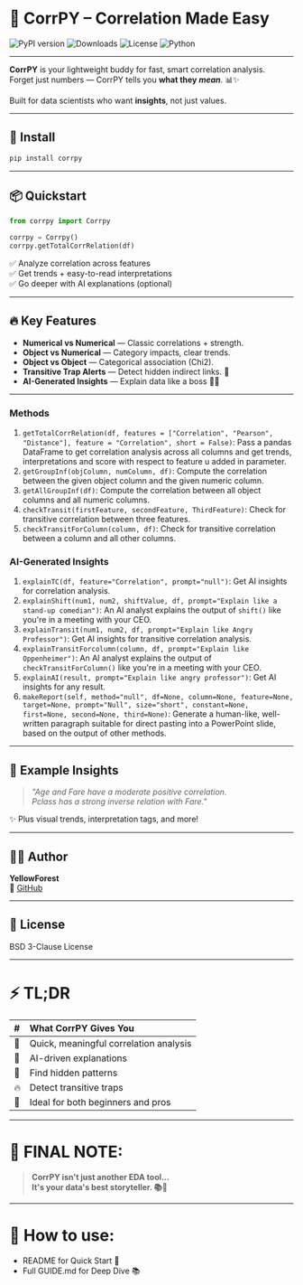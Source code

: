 # 🧠 CorrPY – Correlation Made Easy

![PyPI version](https://img.shields.io/pypi/v/corrpy)
![Downloads](https://img.shields.io/pypi/dm/corrpy)
![License](https://img.shields.io/pypi/l/corrpy)
![Python](https://img.shields.io/pypi/pyversions/corrpy)

---

**CorrPY** is your lightweight buddy for fast, smart correlation analysis.  
Forget just numbers — CorrPY tells you **what they *mean***. 📊✨

Built for data scientists who want **insights**, not just values.

---

## 🚀 Install

```bash
pip install corrpy
```

---

## 📦 Quickstart

```python
from corrpy import Corrpy

corrpy = Corrpy()
corrpy.getTotalCorrRelation(df)
```

✅ Analyze correlation across features  
✅ Get trends + easy-to-read interpretations  
✅ Go deeper with AI explanations (optional)

---

## 🔥 Key Features

- **Numerical vs Numerical** — Classic correlations + strength.
- **Object vs Numerical** — Category impacts, clear trends.
- **Object vs Object** — Categorical association (Chi2).
- **Transitive Trap Alerts** — Detect hidden indirect links. 🚨
- **AI-Generated Insights** — Explain data like a boss 🧠📜

---

### Methods

1. `getTotalCorrRelation(df, features = ["Correlation", "Pearson", "Distance"], feature = "Correlation", short = False)`: Pass a pandas DataFrame to get correlation analysis across all columns and get trends, interpretations and score with respect to feature u added in parameter.
2. `getGroupInf(objColumn, numColumn, df)`: Compute the correlation between the given object column and the given numeric column.
3. `getAllGroupInf(df)`: Compute the correlation between all object columns and all numeric columns.
4. `checkTransit(firstFeature, secondFeature, ThirdFeature)`: Check for transitive correlation between three features.
5. `checkTransitForColumn(column, df)`: Check for transitive correlation between a column and all other columns.


### AI-Generated Insights

1. `explainTC(df, feature="Correlation", prompt="null")`: Get AI insights for correlation analysis.
2. `explainShift(num1, num2, shiftValue, df, prompt="Explain like a stand-up comedian")`: An AI analyst explains the output of `shift()` like you're in a meeting with your CEO.
3. `explainTransit(num1, num2, df, prompt="Explain like Angry Professor")`: Get AI insights for transitive correlation analysis.
4. `explainTransitForcolumn(column, df, prompt="Explain like Oppenheimer")`: An AI analyst explains the output of `checkTransitForColumn()` like you're in a meeting with your CEO.
5. `explainAI(result, prompt="Explain like angry professor")`: Get AI insights for any result.
6. `makeReport(self, method="null", df=None, column=None, feature=None, target=None, prompt="Null", size="short", constant=None, first=None, second=None, third=None)`: Generate a human-like, well-written paragraph suitable for direct pasting into a PowerPoint slide, based on the output of other methods.
---





## 🧠 Example Insights

> *"Age and Fare have a moderate positive correlation.  
Pclass has a strong inverse relation with Fare."*

✨ Plus visual trends, interpretation tags, and more!

---

## 👨‍💻 Author

**YellowForest**  
🔗 [GitHub](https://github.com/Parth-Srivastava-bithub)

---

## 📄 License

BSD 3-Clause License

---

# ⚡ TL;DR

| # | What CorrPY Gives You |
|:-|:--|
| 🚀 | Quick, meaningful correlation analysis |
| 🤖 | AI-driven explanations |
| 🧩 | Find hidden patterns |
| 🔥 | Detect transitive traps |
| 🎯 | Ideal for both beginners and pros |

---

# 📢 FINAL NOTE:

> **CorrPY isn't just another EDA tool...  
> It's your data's best storyteller. 📚🚀**

---

# 🧹 How to use:
- README for Quick Start 📑
- Full GUIDE.md for Deep Dive 📚
